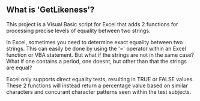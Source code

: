 ## What is 'GetLikeness'?
This project is a Visual Basic script for Excel that adds 2 functions for processing precise levels of equality between two strings.


In Excel, sometimes you need to determine exact equality between two strings. This can easily be done by using the '=' operator within an Excel function or VBA statement. But what if the strings are not in the same case? What if one contains a period, one doesnt, but other than that the strings are equal?

Excel only supports direct equality tests, resulting in TRUE or FALSE values. These 2 functions will instead return a percentage value based on similar characters and concurant character patterns seen within the test subjects.

